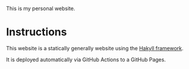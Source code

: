 This is my personal website.

# Instructions

This website is a statically generally website
using the [Hakyll framework](https://jaspervdj.be/hakyll/index.html).

It is deployed automatically via GitHub Actions
to a GitHub Pages.